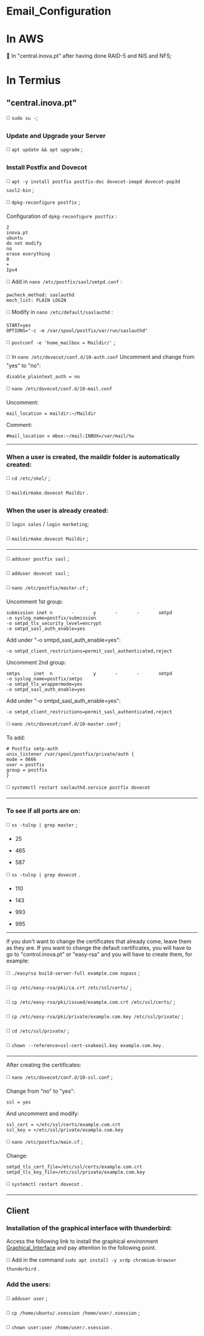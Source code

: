 # Email_Configuration
# In AWS
🔴 In "central.inova.pt" after having done RAID-5 and NIS and NFS;

# In Termius

## "central.inova.pt"

◻️ `sudo su -`;

### Update and Upgrade your Server

◻️ `apt update && apt upgrade` ;

### Install Postfix and Dovecot

◻️ `apt -y install postfix postfix-doc dovecot-imapd dovecot-pop3d sasl2-bin` ;

◻️ `dpkg-reconfigure postfix` ;

Configuration of `dpkg-reconfigure postfix` :

```
2
inova.pt
ubuntu
do not modify
no
erase everything
0
+
Ipv4
```
◻️ Add in `nano /etc/postfix/sasl/smtpd.conf` :
```
pwcheck_method: saslauthd
mech_list: PLAIN LOGIN
```

◻️ Modify in `nano /etc/default/saslauthd` :
```
START=yes
OPTIONS="-c -m /var/spool/postfix/var/run/saslauthd"
```
◻️ `postconf -e 'home_mailbox = Maildir/'` ;

◻️ In `nano /etc/dovecot/conf.d/10-auth.conf` Uncomment and change from "yes" to "no":

```
disable_plaintext_auth = no
```
◻️ `nano /etc/dovecot/conf.d/10-mail.conf`

Uncomment:
```
mail_location = maildir:~/Maildir
```

Comment:
```
#mail_location = mbox:~/mail:INBOX=/var/mail/%u
```
__________________________________________________________
### When a user is created, the maildir folder is automatically created:

◻️ `cd /etc/skel/` ;

◻️ `maildirmake.dovecot Maildir` .

### When the user is already created:

◻️ `login sales` / `login marketing`;

◻️ `maildirmake.dovecot Maildir` ;

__________________________________________________________

◻️ `adduser postfix sasl` ;

◻️ `adduser dovecot sasl` ;

◻️ `nano /etc/postfix/master.cf` ;

Uncomment 1st group:
```
submission inet n       -       y       -       -       smtpd
-o syslog_name=postfix/submission
-o smtpd_tls_security_level=encrypt
-o smtpd_sasl_auth_enable=yes
```
Add under "-o smtpd_sasl_auth_enable=yes":
```
-o smtpd_client_restrictions=permit_sasl_authenticated,reject
```
Uncomment 2nd group:
```
smtps     inet  n       -       y       -       -       smtpd
-o syslog_name=postfix/smtps
-o smtpd_tls_wrappermode=yes
-o smtpd_sasl_auth_enable=yes
```
Add under "-o smtpd_sasl_auth_enable=yes":
```
-o smtpd_client_restrictions=permit_sasl_authenticated,reject
```
◻️ `nano /etc/dovecot/conf.d/10-master.conf` ;

To add:
```
# Postfix smtp-auth
unix_listener /var/spool/postfix/private/auth {
mode = 0666
user = postfix
group = postfix
}
```
◻️ `systemctl restart saslauthd.service postfix dovecot`

__________________________________________________________
### To see if all ports are on:

◻️ `ss -tulnp | grep master` ;
- 25

- 465

- 587

◻️ `ss -tulnp | grep dovecot` .
- 110

- 143

- 993

- 995
__________________________________________________________

If you don't want to change the certificates that already come, leave them as they are. If you want to change the default certificates, you will have to go to "control.inova.pt" or "easy-rsa" and you will have to create them, for example:

◻️ `./easyrsa build-server-full example.com nopass` ;

◻️ `cp /etc/easy-rsa/pki/ca.crt /etc/ssl/certs/` ;

◻️ `cp /etc/easy-rsa/pki/issued/example.com.crt /etc/ssl/certs/` ;

◻️ `cp /etc/easy-rsa/pki/private/example.com.key /etc/ssl/private/` ;

◻️ `cd /etc/ssl/private/` ;

◻️ `chown --reference=ssl-cert-snakeoil.key example.com.key` .
__________________________________________________________
After creating the certificates:

◻️ `nano /etc/dovecot/conf.d/10-ssl.conf` ;

Change from "no" to "yes":
```
ssl = yes
```
And uncomment and modify:
```
ssl_cert = </etc/ssl/certs/example.com.crt
ssl_key = </etc/ssl/private/example.com.key
```
◻️ `nano /etc/postfix/main.cf` ;

Change:
```
smtpd_tls_cert_file=/etc/ssl/certs/example.com.crt
smtpd_tls_key_file=/etc/ssl/private/example.com.key
```
◻️ `systemctl restart dovecot` .
__________________________________________________________
## Client

### Installation of the graphical interface with thunderbird:

Access the following link to install the graphical environment [Graphical_Interface](https://github.com/JoseCarvalho1026/Graphical_Interface) and pay attention to the following point.

◻️ Add in the command `sudo apt install -y xrdp chromium-browser` `thunderbird` .

### Add the users:

◻️ `adduser user` ;

◻️ `cp /home/ubuntu/.xsession /home/user/.xsession` ;

◻️ `chown user:user /home/user/.xsession` .
